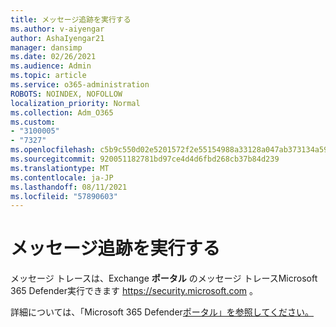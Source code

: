 ```yaml
---
title: メッセージ追跡を実行する
ms.author: v-aiyengar
author: AshaIyengar21
manager: dansimp
ms.date: 02/26/2021
ms.audience: Admin
ms.topic: article
ms.service: o365-administration
ROBOTS: NOINDEX, NOFOLLOW
localization_priority: Normal
ms.collection: Adm_O365
ms.custom:
- "3100005"
- "7327"
ms.openlocfilehash: c5b9c550d02e5201572f2e55154988a33128a047ab373134a59188f6ab59820b
ms.sourcegitcommit: 920051182781bd97ce4d4d6fbd268cb37b84d239
ms.translationtype: MT
ms.contentlocale: ja-JP
ms.lasthandoff: 08/11/2021
ms.locfileid: "57890603"
---
```

# <a name="run-a-message-trace"></a>メッセージ追跡を実行する

メッセージ トレースは、Exchange **ポータル** のメッセージ トレースMicrosoft 365 Defender実行できます <https://security.microsoft.com> 。

詳細については、「Microsoft 365 Defender[ポータル」を参照してください。](https://docs.microsoft.com/microsoft-365/security/office-365-security/message-trace-scc)

